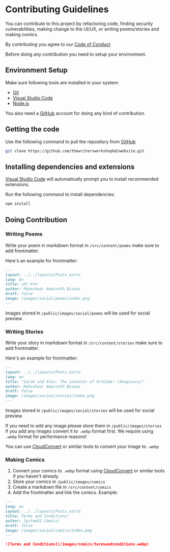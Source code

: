 # Contributing Guidelines

You can contribute to this project by refactoring code, finding security vulnerabilities, making change to the UI/UX, or writing poems/stories and making comics.

By contributing you agree to our [Code of Conduct](https://github.com/thewritersworkshopbd/website?tab=coc-ov-file)

Before doing any contribution you need to setup your environment.

## Environment Setup

Make sure following tools are installed in your system:

- [Git](https://git-scm.com)
- [Visual Studio Code](https://code.visualstudio.com)
- [Node.js](https://nodejs.org)

You also need a [GitHub](https://github.com) account for doing any kind of contribution.

## Getting the code

Use the following command to pull the repository from [GitHub](https://github.com)

```bash
git clone https://github.com/thewritersworkshopbd/website.git
```

## Installing dependencies and extensions

[Visual Studio Code](https://code.visualstudio.com) will automatically prompt you to install recommended extensions.

Run the following command to install dependencies:

```bash
npm install
```

## Doing Contribution

### Writing Poems

Write your poem in markdown format in `/src/content/poems` make sure to add frontmatter.

Here's an example for frontmatter:

```md
---
layout: ../../layouts/Posts.astro
lang: bn
title: দুর্গার আগমন
author: Moheshwar Amarnath Biswas
draft: false
image: /images/social/poems/index.png
---
```

Images stored in `/public/images/social/poems` will be used for social preview.

### Writing Stories

Write your story in markdown format in `/src/content/stories` make sure to add frontmatter.

Here's an example for frontmatter:

```md
---
layout: ../../layouts/Posts.astro
lang: en
title: "Sarah and Alex: The inventor of ArtCode! (Imaginary)"
author: Moheshwar Amarnath Biswas
draft: false
image: /images/social/stories/index.png
---
```

Images stored in `/public/images/social/stories` will be used for social preview.

If you need to add any image please store them in `/public/images/stories`
If you add any images convert it to `.webp` format first. We require using `.webp` format for performance reasons!

You can use [CloudConvert](https://cloudconvert.com) or similar tools to convert your image to `.webp`

### Making Comics

1. Convert your comics to `.webp` format using [CloudConvert](https://cloudconvert.com/) or similar tools if you haven't already.
1. Store your comics in `/public/images/comics`
1. Create a markdown file in `/src/content/comics`
1. Add the frontmatter and link the comics.
Example:

```md
---
lang: en
layout: ../../layouts/Posts.astro
title: Terms and Conditions!
author: System32 Comics!
draft: false
image: /images/social/comics/index.pmg
---

![Terms and Conditions](/images/comics/termsandconditions.webp)

```
